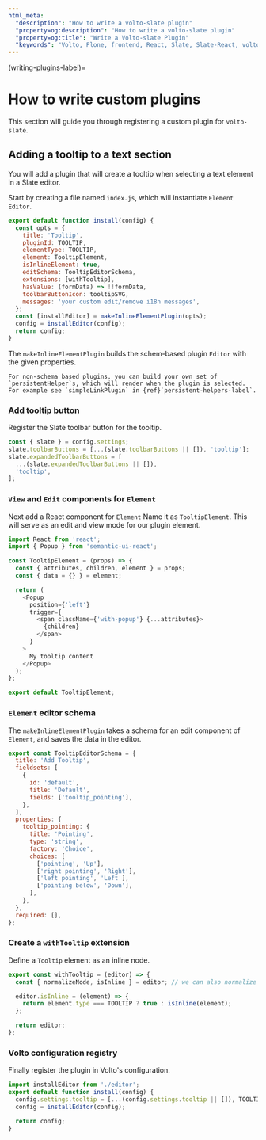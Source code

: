 ```yaml
---
html_meta:
  "description": "How to write a volto-slate plugin"
  "property=og:description": "How to write a volto-slate plugin"
  "property=og:title": "Write a Volto-slate Plugin"
  "keywords": "Volto, Plone, frontend, React, Slate, Slate-React, volto-slate, plugins"
---
```


(writing-plugins-label)=

# How to write custom plugins

This section will guide you through registering a custom plugin for `volto-slate`.

## Adding a tooltip to a text section

You will add a plugin that will create a tooltip when selecting a text element in a Slate editor.

Start by creating a file named `index.js`, which will instantiate `Element Editor`.

```js
export default function install(config) {
  const opts = {
    title: 'Tooltip',
    pluginId: TOOLTIP,
    elementType: TOOLTIP,
    element: TooltipElement,
    isInlineElement: true,
    editSchema: TooltipEditorSchema,
    extensions: [withTooltip],
    hasValue: (formData) => !!formData,
    toolbarButtonIcon: tooltipSVG,
    messages: 'your custom edit/remove i18n messages',
  };
  const [installEditor] = makeInlineElementPlugin(opts);
  config = installEditor(config);
  return config;
}
```

The `makeInlineElementPlugin` builds the schem-based plugin `Editor` with the given properties.

```{note}
For non-schema based plugins, you can build your own set of `persistentHelper`s, which will render when the plugin is selected.
For example see `simpleLinkPlugin` in {ref}`persistent-helpers-label`.
```

### Add tooltip button

Register the Slate toolbar button for the tooltip.

```js
const { slate } = config.settings;
slate.toolbarButtons = [...(slate.toolbarButtons || []), 'tooltip'];
slate.expandedToolbarButtons = [
  ...(slate.expandedToolbarButtons || []),
  'tooltip',
];
```

### `View` and `Edit` components for `Element`

Next add a React component for `Element`
Name it as `TooltipElement`.
This will serve as an edit and view mode for our plugin element.

```js
import React from 'react';
import { Popup } from 'semantic-ui-react';

const TooltipElement = (props) => {
  const { attributes, children, element } = props;
  const { data = {} } = element;

  return (
    <Popup
      position={'left'}
      trigger={
        <span className={'with-popup'} {...attributes}>
          {children}
        </span>
      }
    >
      My tooltip content
    </Popup>
  );
};

export default TooltipElement;
```

### `Element` editor schema

The `makeInlineElementPlugin` takes a schema for an edit component of `Element`, and saves the data in the editor.

```js
export const TooltipEditorSchema = {
  title: 'Add Tooltip',
  fieldsets: [
    {
      id: 'default',
      title: 'Default',
      fields: ['tooltip_pointing'],
    },
  ],
  properties: {
    tooltip_pointing: {
      title: 'Pointing',
      type: 'string',
      factory: 'Choice',
      choices: [
        ['pointing', 'Up'],
        ['right pointing', 'Right'],
        ['left pointing', 'Left'],
        ['pointing below', 'Down'],
      ],
    },
  },
  required: [],
};
```

### Create a `withTooltip` extension

Define a `Tooltip` element as an inline node.

```js
export const withTooltip = (editor) => {
  const { normalizeNode, isInline } = editor; // we can also normalize plugin data here

  editor.isInline = (element) => {
    return element.type === TOOLTIP ? true : isInline(element);
  };

  return editor;
};
```

### Volto configuration registry

Finally register the plugin in Volto's configuration.

```js
import installEditor from './editor';
export default function install(config) {
  config.settings.tooltip = [...(config.settings.tooltip || []), TOOLTIP];
  config = installEditor(config);

  return config;
}
```
